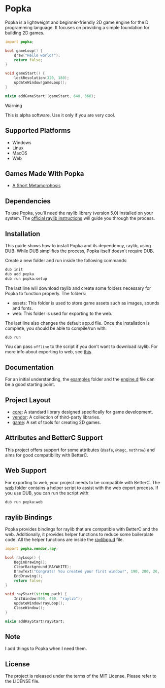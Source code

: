 # Popka

Popka is a lightweight and beginner-friendly 2D game engine for the D programming language.
It focuses on providing a simple foundation for building 2D games.

```d
import popka;

bool gameLoop() {
    draw("Hello world!");
    return false;
}

void gameStart() {
    lockResolution(320, 180);
    updateWindow!gameLoop();
}

mixin addGameStart!(gameStart, 640, 360);
```

> [!WARNING]  
> This is alpha software. Use it only if you are very cool.

## Supported Platforms

* Windows
* Linux
* MacOS
* Web

## Games Made With Popka

* [A Short Metamorphosis](https://kapendev.itch.io/a-short-metamorphosis)

## Dependencies

To use Popka, you'll need the raylib library (version 5.0) installed on your system.
The [official raylib instructions](https://github.com/raysan5/raylib/wiki) will guide you through the process.

## Installation

This guide shows how to install Popka and its dependency, raylib, using DUB.
While DUB simplifies the process, Popka itself doesn't require DUB.

Create a new folder and run inside the following commands:

```bash
dub init
dub add popka
dub run popka:setup
```

The last line will download raylib and create some folders necessary for Popka to function properly. The folders:

* assets: This folder is used to store game assets such as images, sounds and fonts.
* web: This folder is used for exporting to the web.

The last line also changes the default app.d file.
Once the installation is complete, you should be able to compile/run with:

```bash
dub run
```

You can pass `offline` to the script if you don't want to download raylib.
For more info about exporting to web, see [this](#web-support).

## Documentation

For an initial understanding, the [examples](examples) folder and the [engine.d](source/popka/game/engine.d) file can be a good starting point.

## Project Layout

* [core](source/popka/core): A standard library designed specifically for game development. 
* [vendor](source/popka/vendor): A collection of third-party libraries.
* [game](source/popka/game): A set of tools for creating 2D games.

## Attributes and BetterC Support

This project offers support for some attributes (`@safe`, `@nogc`, `nothrow`) and aims for good compatibility with BetterC.

## Web Support

For exporting to web, your project needs to be compatible with BetterC.
The [web](web) folder contains a helper script to assist with the web export process.
If you use DUB, you can run the script with:

```bash
dub run popka:web
```

## raylib Bindings

Popka provides bindings for raylib that are compatible with BetterC and the web.
Additionally, it provides helper functions to reduce some boilerplate code.
All the helper functions are inside the [raylibpp.d](source/popka/vendor/ray/raylibpp.d) file.

```d
import popka.vendor.ray;

bool rayLoop() {
    BeginDrawing();
    ClearBackground(RAYWHITE);
    DrawText("Congrats! You created your first window!", 190, 200, 20, LIGHTGRAY);
    EndDrawing();
    return false;
}

void rayStart(string path) {
    InitWindow(800, 450, "raylib");
    updateWindow!rayLoop();
    CloseWindow();
}

mixin addRayStart!rayStart;
```

## Note

I add things to Popka when I need them.

## License

The project is released under the terms of the MIT License.
Please refer to the LICENSE file.
